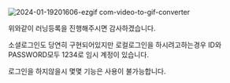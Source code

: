 ![2024-01-19201606-ezgif com-video-to-gif-converter](https://github.com/tjsrn183/Running-mate/assets/70099728/486865d1-db38-46ee-8298-d15312f96d9f)

위와같이 러닝등록을 진행해주시면 감사하겠습니다.

소셜로그인도 당연히 구현되어있지만 로컬로그인을 하시려고하는경우 ID와 PASSWORD모두 1234로 임시 계정이 있습니다.

로그인을 하지않을시 몇몇 기능은 사용이 불가능합니다.
